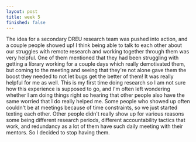 ```yaml
---
layout: post
title: week 5
finished: false
---
```


The idea for a secondary DREU research team was pushed into action, and a couple people showed up! I think being able to talk to each other about our struggles with remote research and working together through them was very helpful. One of them mentioned that they had been struggling with getting a library working for a couple days which really demotivated them, but coming to the meeting and seeing that they're not alone gave them the boost they needed to not let bugs get the better of them! It was really helpful for me as well. This is my first time doing research so I am not sure how this experience is supposed to go, and I'm often left wondering whether I am doing things right so hearing that other people also have the same worried that I do really helped me. Some people who showed up often couldn't be at meetings because of time constraints, so we just started texting each other. Other people didn't really show up for various reasons some being different research periods, different accountability tactics that work, and redundancy as a lot of them have such daily meeting with their mentors. So I decided to stop having them.
